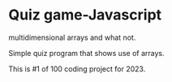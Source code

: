 # Quiz game-Javascript
 multidimensional arrays and what not.
 
 Simple quiz program that shows use of arrays.
 
 
 This is #1 of 100 coding project for 2023.
